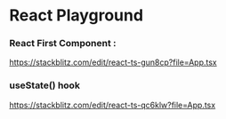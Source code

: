 # React Playground

### React First Component :
https://stackblitz.com/edit/react-ts-gun8cp?file=App.tsx

### useState() hook
https://stackblitz.com/edit/react-ts-qc6klw?file=App.tsx



